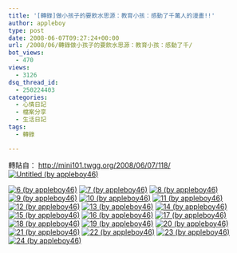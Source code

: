 ```yaml
---
title: '[轉錄]做小孩子的要飲水思源：教育小孩：感動了千萬人的漫畫!!'
author: appleboy
type: post
date: 2008-06-07T09:27:24+00:00
url: /2008/06/轉錄做小孩子的要飲水思源：教育小孩：感動了千/
bot_views:
  - 470
views:
  - 3126
dsq_thread_id:
  - 250224403
categories:
  - 心情日記
  - 檔案分享
  - 生活日記
tags:
  - 轉錄

---
```

轉貼自： http://mini101.twgg.org/2008/06/07/118/ [<img src="https://i2.wp.com/farm4.static.flickr.com/3155/2557390179_97d2bf4c8b.jpg?resize=500%2C333&#038;ssl=1" title="Untitled (by appleboy46)" alt="Untitled (by appleboy46)" data-recalc-dims="1" />][1] <!--more-->

[<img src="https://i0.wp.com/farm4.static.flickr.com/3110/2557391025_e82e0fba22.jpg?resize=500%2C375&#038;ssl=1" title="6 (by appleboy46)" alt="6 (by appleboy46)" data-recalc-dims="1" />][2] [<img src="https://i1.wp.com/farm4.static.flickr.com/3038/2557391091_e71c1a2b65.jpg?resize=500%2C375&#038;ssl=1" title="7 (by appleboy46)" alt="7 (by appleboy46)" data-recalc-dims="1" />][3] [<img src="https://i0.wp.com/farm4.static.flickr.com/3035/2557391143_40f3b19a4f.jpg?resize=500%2C375&#038;ssl=1" title="8 (by appleboy46)" alt="8 (by appleboy46)" data-recalc-dims="1" />][4] [<img src="https://i1.wp.com/farm4.static.flickr.com/3092/2558214434_f1b25bbc46.jpg?resize=500%2C375&#038;ssl=1" title="9 (by appleboy46)" alt="9 (by appleboy46)" data-recalc-dims="1" />][5] [<img src="https://i2.wp.com/farm4.static.flickr.com/3035/2558214506_c886091ce9.jpg?resize=500%2C375&#038;ssl=1" title="10 (by appleboy46)" alt="10 (by appleboy46)" data-recalc-dims="1" />][6] [<img src="https://i1.wp.com/farm4.static.flickr.com/3023/2557391311_845ba944c0.jpg?resize=500%2C375&#038;ssl=1" title="11 (by appleboy46)" alt="11 (by appleboy46)" data-recalc-dims="1" />][7] [<img src="https://i0.wp.com/farm4.static.flickr.com/3046/2558213466_fa376504a7.jpg?resize=500%2C375&#038;ssl=1" title="12 (by appleboy46)" alt="12 (by appleboy46)" data-recalc-dims="1" />][8] [<img src="https://i2.wp.com/farm4.static.flickr.com/3082/2557390293_b3f964b04a.jpg?resize=500%2C375&#038;ssl=1" title="13 (by appleboy46)" alt="13 (by appleboy46)" data-recalc-dims="1" />][9] [<img src="https://i1.wp.com/farm4.static.flickr.com/3179/2558213614_f5e51447bf.jpg?resize=500%2C375&#038;ssl=1" title="14 (by appleboy46)" alt="14 (by appleboy46)" data-recalc-dims="1" />][10] [<img src="https://i0.wp.com/farm4.static.flickr.com/3121/2557390395_e7ed336bb8.jpg?resize=500%2C375&#038;ssl=1" title="15 (by appleboy46)" alt="15 (by appleboy46)" data-recalc-dims="1" />][11] [<img src="https://i2.wp.com/farm4.static.flickr.com/3182/2558213730_fcde8f451d.jpg?resize=500%2C375&#038;ssl=1" title="16 (by appleboy46)" alt="16 (by appleboy46)" data-recalc-dims="1" />][12] [<img src="https://i1.wp.com/farm4.static.flickr.com/3008/2557390501_6e2da0b5f5.jpg?resize=500%2C375&#038;ssl=1" title="17 (by appleboy46)" alt="17 (by appleboy46)" data-recalc-dims="1" />][13] [<img src="https://i2.wp.com/farm4.static.flickr.com/3139/2558213890_66b574056f.jpg?resize=500%2C375&#038;ssl=1" title="18 (by appleboy46)" alt="18 (by appleboy46)" data-recalc-dims="1" />][14] [<img src="https://i2.wp.com/farm4.static.flickr.com/3159/2557390625_93a0df4472.jpg?resize=500%2C375&#038;ssl=1" title="19 (by appleboy46)" alt="19 (by appleboy46)" data-recalc-dims="1" />][15] [<img src="https://i0.wp.com/farm4.static.flickr.com/3082/2557390717_2505bbb2c2.jpg?resize=500%2C375&#038;ssl=1" title="20 (by appleboy46)" alt="20 (by appleboy46)" data-recalc-dims="1" />][16] [<img src="https://i0.wp.com/farm4.static.flickr.com/3258/2557390795_a4091e7682.jpg?resize=500%2C375&#038;ssl=1" title="21 (by appleboy46)" alt="21 (by appleboy46)" data-recalc-dims="1" />][17] [<img src="https://i1.wp.com/farm4.static.flickr.com/3263/2558214106_7092cfde99.jpg?resize=500%2C375&#038;ssl=1" title="22 (by appleboy46)" alt="22 (by appleboy46)" data-recalc-dims="1" />][18] [<img src="https://i0.wp.com/farm4.static.flickr.com/3031/2557390889_899a421584.jpg?resize=500%2C375&#038;ssl=1" title="23 (by appleboy46)" alt="23 (by appleboy46)" data-recalc-dims="1" />][19] [<img src="https://i1.wp.com/farm4.static.flickr.com/3072/2558214176_08cdc7cbae.jpg?resize=500%2C375&#038;ssl=1" title="24 (by appleboy46)" alt="24 (by appleboy46)" data-recalc-dims="1" />][20]

 [1]: https://www.flickr.com/photos/appleboy/2557390179/ "Untitled (by appleboy46)"
 [2]: https://www.flickr.com/photos/appleboy/2557391025/ "6 (by appleboy46)"
 [3]: https://www.flickr.com/photos/appleboy/2557391091/ "7 (by appleboy46)"
 [4]: https://www.flickr.com/photos/appleboy/2557391143/ "8 (by appleboy46)"
 [5]: https://www.flickr.com/photos/appleboy/2558214434/ "9 (by appleboy46)"
 [6]: https://www.flickr.com/photos/appleboy/2558214506/ "10 (by appleboy46)"
 [7]: https://www.flickr.com/photos/appleboy/2557391311/ "11 (by appleboy46)"
 [8]: https://www.flickr.com/photos/appleboy/2558213466/ "12 (by appleboy46)"
 [9]: https://www.flickr.com/photos/appleboy/2557390293/ "13 (by appleboy46)"
 [10]: https://www.flickr.com/photos/appleboy/2558213614/ "14 (by appleboy46)"
 [11]: https://www.flickr.com/photos/appleboy/2557390395/ "15 (by appleboy46)"
 [12]: https://www.flickr.com/photos/appleboy/2558213730/ "16 (by appleboy46)"
 [13]: https://www.flickr.com/photos/appleboy/2557390501/ "17 (by appleboy46)"
 [14]: https://www.flickr.com/photos/appleboy/2558213890/ "18 (by appleboy46)"
 [15]: https://www.flickr.com/photos/appleboy/2557390625/ "19 (by appleboy46)"
 [16]: https://www.flickr.com/photos/appleboy/2557390717/ "20 (by appleboy46)"
 [17]: https://www.flickr.com/photos/appleboy/2557390795/ "21 (by appleboy46)"
 [18]: https://www.flickr.com/photos/appleboy/2558214106/ "22 (by appleboy46)"
 [19]: https://www.flickr.com/photos/appleboy/2557390889/ "23 (by appleboy46)"
 [20]: https://www.flickr.com/photos/appleboy/2558214176/ "24 (by appleboy46)"